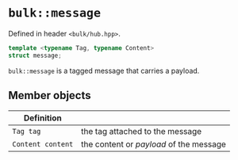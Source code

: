 # `bulk::message`

Defined in header `<bulk/hub.hpp>`.

```cpp
template <typename Tag, typename Content>
struct message;
```

`bulk::message` is a tagged message that carries a payload.


## Member objects

| **Definition**    |                                         |
|-------------------|-----------------------------------------|
| `Tag tag`         | the tag attached to the message         |
| `Content content` | the content or *payload* of the message |
